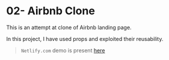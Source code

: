# 02- Airbnb Clone

This is an attempt at clone of Airbnb landing page.

In this project, I have used props and exploited their reusability.

> `Netlify.com` demo is present [here](https://beamish-starburst-a5841c.netlify.app/)